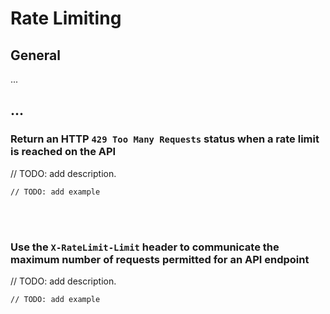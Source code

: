 # Rate Limiting


## General

...


## ...


### Return an HTTP `429 Too Many Requests` status when a rate limit is reached on the API

// TODO: add description.

```http
// TODO: add example
```

<br><br>


### Use the `X-RateLimit-Limit` header to communicate the maximum number of requests permitted for an API endpoint

// TODO: add description.

```http
// TODO: add example
```

<br><br>